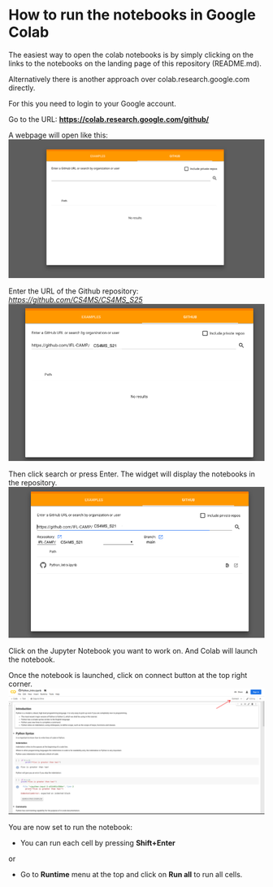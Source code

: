# How to run the notebooks in Google Colab

The easiest way to open the colab notebooks is by simply clicking on the links to the notebooks on the landing page of this repository (README.md).

Alternatively there is another approach over colab.research.google.com directly.

For this you need to login to your Google account.

Go to the URL: **https://colab.research.google.com/github/**

A webpage will open like this:
![Colab](../images/colab.png)

Enter the URL of the Github repository: *https://github.com/CS4MS/CS4MS_S25* 
![Colab](../images/colab1.png)

Then click search or press Enter. The widget will display the notebooks in the repository.
![Colab](../images/colab2.png)

Click on the Jupyter Notebook you want to work on. And Colab will launch the notebook.

Once the notebook is launched, click on connect button at the top right corner.
![Colab](../images/colab3.png)

You are now set to run the notebook:
- You can run each cell by pressing **Shift+Enter**

or

- Go to **Runtime** menu at the top and click on **Run all** to run all cells.